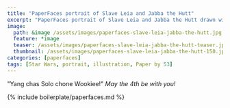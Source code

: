 ```yaml
---
title: "PaperFaces portrait of Slave Leia and Jabba the Hutt"
excerpt: "PaperFaces portrait of Slave Leia and Jabba the Hutt drawn with Paper by 53 on an iPad."
image: 
  path: &image /assets/images/paperfaces-slave-leia-jabba-the-hutt.jpg 
  feature: *image
  teaser: /assets/images/paperfaces-slave-leia-jabba-the-hutt-teaser.jpg
  thumbnail: /assets/images/paperfaces-slave-leia-jabba-the-hutt-150.jpg
categories: [paperfaces]
tags: [Star Wars, portrait, illustration, Paper by 53]
---
```


"Yang chas Solo chone Wookiee!" *May the 4th be with you!*

{% include boilerplate/paperfaces.md %}

